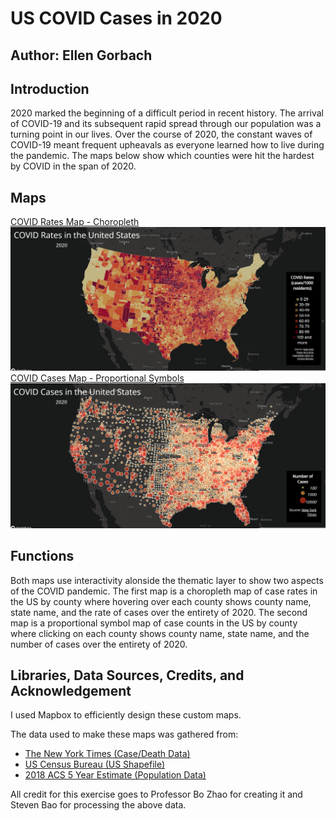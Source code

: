 # US COVID Cases in 2020
## Author: Ellen Gorbach

## Introduction
2020 marked the beginning of a difficult period in recent history. The arrival of COVID-19 and its subsequent rapid spread through our population was a turning point in our lives. Over the course of 2020, the constant waves of COVID-19 meant frequent upheavals as everyone learned how to live during the pandemic. The maps below show which counties were hit the hardest by COVID in the span of 2020.

## Maps
[COVID Rates Map - Choropleth](https://gorbachellen.github.io/us-covid-2020-maps/map1.html)
![COVID Rates Map](img/map1.PNG)
[COVID Cases Map - Proportional Symbols](https://gorbachellen.github.io/us-covid-2020-maps/map2.html)
![COVID Cases Map](img/map2.PNG)

## Functions
Both maps use interactivity alonside the thematic layer to show two aspects of the COVID pandemic. The first map is a choropleth map of case rates in the US by county where hovering over each county shows county name, state name, and the rate of cases over the entirety of 2020. The second map is a proportional symbol map of case counts in the US by county where clicking on each county shows county name, state name, and the number of cases over the entirety of 2020. 

## Libraries, Data Sources, Credits, and Acknowledgement
I used Mapbox to efficiently design these custom maps.

The data used to make these maps was gathered from:
- [The New York Times (Case/Death Data)](https://github.com/nytimes/covid-19-data/blob/43d32dde2f87bd4dafbb7d23f5d9e878124018b8/live/us-counties.csv)
- [US Census Bureau (US Shapefile)](https://www.census.gov/geographies/mapping-files/time-series/geo/carto-boundary-file.html)
- [2018 ACS 5 Year Estimate (Population Data)](https://data.census.gov/cedsci/table?g=0100000US.050000&d=ACS%205-Year%20Estimates%20Data%20Profiles&tid=ACSDP5Y2018.DP05&hidePreview=true)

All credit for this exercise goes to Professor Bo Zhao for creating it and Steven Bao for processing the above data.